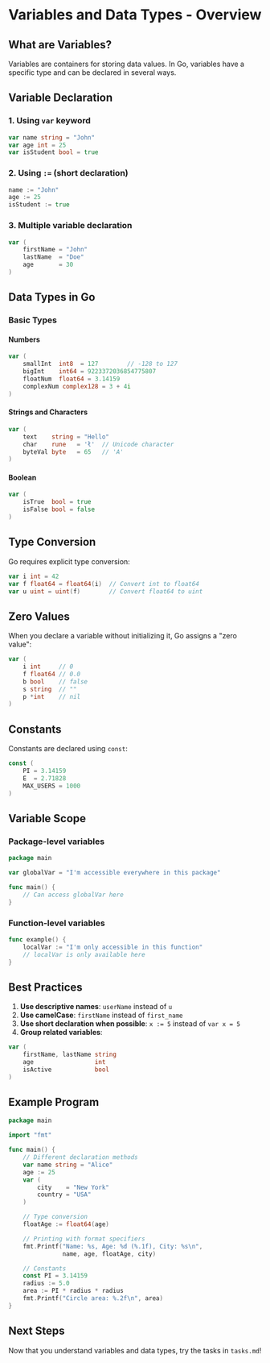# Variables and Data Types - Overview

## What are Variables?

Variables are containers for storing data values. In Go, variables have a specific type and can be declared in several ways.

## Variable Declaration

### 1. Using `var` keyword
```go
var name string = "John"
var age int = 25
var isStudent bool = true
```

### 2. Using `:=` (short declaration)
```go
name := "John"
age := 25
isStudent := true
```

### 3. Multiple variable declaration
```go
var (
    firstName = "John"
    lastName  = "Doe"
    age       = 30
)
```

## Data Types in Go

### Basic Types

#### Numbers
```go
var (
    smallInt  int8  = 127        // -128 to 127
    bigInt    int64 = 9223372036854775807
    floatNum  float64 = 3.14159
    complexNum complex128 = 3 + 4i
)
```

#### Strings and Characters
```go
var (
    text    string = "Hello"
    char    rune   = 'ł'  // Unicode character
    byteVal byte   = 65   // 'A'
)
```

#### Boolean
```go
var (
    isTrue  bool = true
    isFalse bool = false
)
```

## Type Conversion

Go requires explicit type conversion:

```go
var i int = 42
var f float64 = float64(i)  // Convert int to float64
var u uint = uint(f)        // Convert float64 to uint
```

## Zero Values

When you declare a variable without initializing it, Go assigns a "zero value":

```go
var (
    i int     // 0
    f float64 // 0.0
    b bool    // false
    s string  // ""
    p *int    // nil
)
```

## Constants

Constants are declared using `const`:

```go
const (
    PI = 3.14159
    E  = 2.71828
    MAX_USERS = 1000
)
```

## Variable Scope

### Package-level variables
```go
package main

var globalVar = "I'm accessible everywhere in this package"

func main() {
    // Can access globalVar here
}
```

### Function-level variables
```go
func example() {
    localVar := "I'm only accessible in this function"
    // localVar is only available here
}
```

## Best Practices

1. **Use descriptive names**: `userName` instead of `u`
2. **Use camelCase**: `firstName` instead of `first_name`
3. **Use short declaration when possible**: `x := 5` instead of `var x = 5`
4. **Group related variables**:
```go
var (
    firstName, lastName string
    age                 int
    isActive            bool
)
```

## Example Program

```go
package main

import "fmt"

func main() {
    // Different declaration methods
    var name string = "Alice"
    age := 25
    var (
        city    = "New York"
        country = "USA"
    )

    // Type conversion
    floatAge := float64(age)

    // Printing with format specifiers
    fmt.Printf("Name: %s, Age: %d (%.1f), City: %s\n",
               name, age, floatAge, city)

    // Constants
    const PI = 3.14159
    radius := 5.0
    area := PI * radius * radius
    fmt.Printf("Circle area: %.2f\n", area)
}
```

## Next Steps

Now that you understand variables and data types, try the tasks in `tasks.md`!